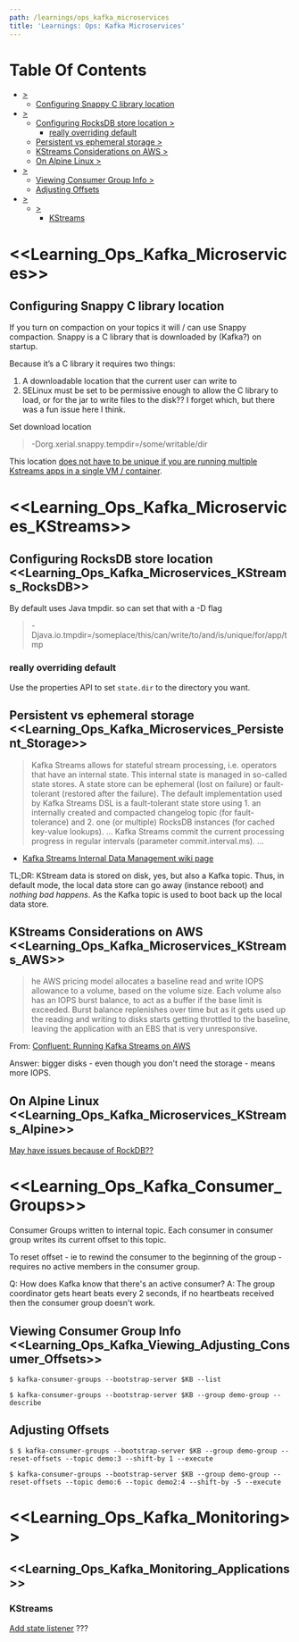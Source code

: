 ```yaml
---
path: /learnings/ops_kafka_microservices
title: 'Learnings: Ops: Kafka Microservices'
---
```

# Table Of Contents

<!-- toc -->

- [>](#)
  * [Configuring Snappy C library location](#configuring-snappy-c-library-location)
- [>](#)
  * [Configuring RocksDB store location >](#configuring-rocksdb-store-location-)
    + [really overriding default](#really-overriding-default)
  * [Persistent vs ephemeral storage >](#persistent-vs-ephemeral-storage--)
  * [KStreams Considerations on AWS >](#kstreams-considerations-on-aws-)
  * [On Alpine Linux >](#on-alpine-linux-)
- [>](#)
  * [Viewing Consumer Group Info >](#viewing-consumer-group-info--)
  * [Adjusting Offsets](#adjusting-offsets)
- [>](#)
  * [>](#)
    + [KStreams](#kstreams)

<!-- tocstop -->

# <<Learning_Ops_Kafka_Microservices>>

## Configuring Snappy C library location

If you turn on compaction on your topics it will / can use Snappy compaction. Snappy is a C library that is downloaded by (Kafka?) on startup.

Because it’s a C library it requires two things:
  1. A downloadable location that the current user can write to
  2. SELinux must be set to be permissive enough  to allow the C library to load, or for the jar to write files to the disk?? I forget which, but there was a fun issue here I think.

Set download location

> -Dorg.xerial.snappy.tempdir=/some/writable/dir

This location [does not have to be unique if you are running multiple Kstreams apps in a single VM / container](https://github.com/xerial/snappy-java/issues/84).


# <<Learning_Ops_Kafka_Microservices_KStreams>>

## Configuring RocksDB store location <<Learning_Ops_Kafka_Microservices_KStreams_RocksDB>>

By default uses Java tmpdir. so can set that with a -D flag

> -Djava.io.tmpdir=/someplace/this/can/write/to/and/is/unique/for/app/tmp

### really overriding default

Use the properties API to set `state.dir` to the directory you want.

## Persistent vs ephemeral storage  <<Learning_Ops_Kafka_Microservices_Persistent_Storage>>

> Kafka Streams allows for stateful stream processing, i.e. operators that have an internal state. This internal state is managed in so-called state stores. A state store can be ephemeral (lost on failure) or fault-tolerant (restored after the failure). The default implementation used by Kafka Streams DSL is a fault-tolerant state store using 1. an internally created and compacted changelog topic (for fault-tolerance) and 2. one (or multiple) RocksDB instances (for cached key-value lookups).
>...
> Kafka Streams commit the current processing progress in regular intervals (parameter commit.interval.ms).
> ...

- [Kafka Streams Internal Data Management wiki page](https://cwiki.apache.org/confluence/display/KAFKA/Kafka+Streams+Internal+Data+Management)

TL;DR: KStream data is stored on disk, yes, but also a Kafka topic. Thus, in default mode, the local data store can go away (instance reboot) and _nothing bad happens_. As the Kafka topic is used to boot back up the local data store.

## KStreams Considerations on AWS <<Learning_Ops_Kafka_Microservices_KStreams_AWS>>

> he AWS pricing model allocates a baseline read and write IOPS allowance to a volume, based on the volume size. Each volume also has an IOPS burst balance, to act as a buffer if the base limit is exceeded. Burst balance replenishes over time but as it gets used up the reading and writing to disks starts getting throttled to the baseline, leaving the application with an EBS that is very unresponsive.

From: [Confluent: Running Kafka Streams on AWS](https://www.confluent.io/blog/running-kafka-streams-applications-aws/)

Answer: bigger disks - even though you don't need the storage - means more IOPS.

## On Alpine Linux <<Learning_Ops_Kafka_Microservices_KStreams_Alpine>>

[May have issues because of RockDB??](https://issues.apache.org/jira/browse/KAFKA-4988)

# <<Learning_Ops_Kafka_Consumer_Groups>>

Consumer Groups written to internal topic.
Each consumer in consumer group writes its current offset to this topic.

To reset offset - ie to rewind the consumer to the beginning of the group - requires no active members in the consumer group.

Q: How does Kafka know that there's an active consumer?
A: The group coordinator gets heart beats every 2 seconds, if no heartbeats received then the consumer group doesn't work.

## Viewing Consumer Group Info  <<Learning_Ops_Kafka_Viewing_Adjusting_Consumer_Offsets>>

    $ kafka-consumer-groups --bootstrap-server $KB --list

    $ kafka-consumer-groups --bootstrap-server $KB --group demo-group --describe

## Adjusting Offsets

    $ $ kafka-consumer-groups --bootstrap-server $KB --group demo-group --reset-offsets --topic demo:3 --shift-by 1 --execute

    $ kafka-consumer-groups --bootstrap-server $KB --group demo-group --reset-offsets --topic demo:6 --topic demo2:4 --shift-by -5 --execute

# <<Learning_Ops_Kafka_Monitoring>>

## <<Learning_Ops_Kafka_Monitoring_Applications>>

### KStreams

[Add state listener](https://stackoverflow.com/a/51454631/224334) ???



